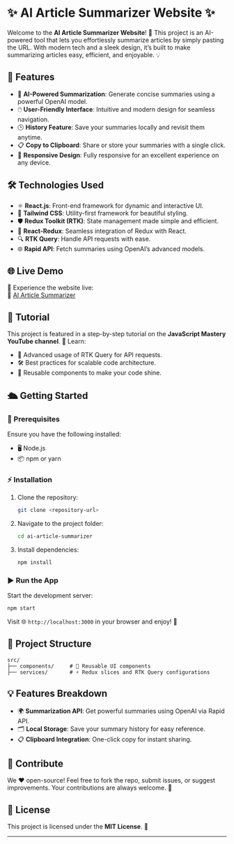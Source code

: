 # ✨ AI Article Summarizer Website ✨

Welcome to the **AI Article Summarizer Website**! 🚀 This project is an AI-powered tool that lets you effortlessly summarize articles by simply pasting the URL. With modern tech and a sleek design, it’s built to make summarizing articles easy, efficient, and enjoyable. 💡

## 🌟 Features

- 🧠 **AI-Powered Summarization**: Generate concise summaries using a powerful OpenAI model.
- 🖱️ **User-Friendly Interface**: Intuitive and modern design for seamless navigation.
- 🕒 **History Feature**: Save your summaries locally and revisit them anytime.  
- 📋 **Copy to Clipboard**: Share or store your summaries with a single click.
- 📱 **Responsive Design**: Fully responsive for an excellent experience on any device.

## 🛠️ Technologies Used

- ⚛️ **React.js**: Front-end framework for dynamic and interactive UI.
- 🎨 **Tailwind CSS**: Utility-first framework for beautiful styling.
- 🛡️ **Redux Toolkit (RTK)**: State management made simple and efficient.
- 🔄 **React-Redux**: Seamless integration of Redux with React.
- 🔍 **RTK Query**: Handle API requests with ease.
- 🌐 **Rapid API**: Fetch summaries using OpenAI’s advanced models.

## 🌐 Live Demo

🚀 Experience the website live:  
🔗 [AI Article Summarizer](https://sumz-by-aps.netlify.app/)

## 📖 Tutorial

This project is featured in a step-by-step tutorial on the **JavaScript Mastery YouTube channel**. 🎥 Learn:
- 🔧 Advanced usage of RTK Query for API requests.
- 🛠️ Best practices for scalable code architecture.
- 🔁 Reusable components to make your code shine.

## 🛳️ Getting Started

### 📝 Prerequisites  
Ensure you have the following installed:
- 🖥️ Node.js  
- 📦 npm or yarn  

### ⚡ Installation  
1. Clone the repository:  
   ```bash
   git clone <repository-url>
   ```  
2. Navigate to the project folder:  
   ```bash
   cd ai-article-summarizer
   ```  
3. Install dependencies:  
   ```bash
   npm install
   ```  

### ▶️ Run the App  
Start the development server:  
```bash
npm start
```  
Visit 🌐 `http://localhost:3000` in your browser and enjoy! 🎉  

## 📂 Project Structure

```plaintext
src/
├── components/     # 🌟 Reusable UI components
├── services/       # ⚡ Redux slices and RTK Query configurations

```

## 💡 Features Breakdown

- 🌍 **Summarization API**: Get powerful summaries using OpenAI via Rapid API.  
- 🗂️ **Local Storage**: Save your summary history for easy reference.  
- 📋 **Clipboard Integration**: One-click copy for instant sharing.  

## 🤝 Contribute

We ❤️ open-source! Feel free to fork the repo, submit issues, or suggest improvements. Your contributions are always welcome. 🙌  

## 📜 License

This project is licensed under the **MIT License**. 📝

---

